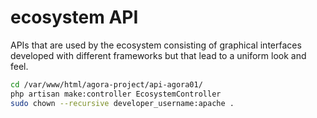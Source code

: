 # ecosystem API

APIs that are used by the ecosystem consisting of graphical interfaces developed with different frameworks but that lead to a uniform look and feel.

```bash
cd /var/www/html/agora-project/api-agora01/
php artisan make:controller EcosystemController
sudo chown --recursive developer_username:apache .
```
